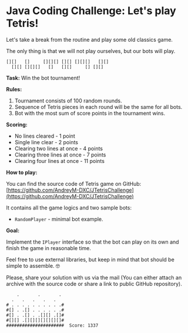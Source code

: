 # Java Coding Challenge: Let's play Tetris!

Let's take a break from the routine and play some old classics game.

The only thing is that we will not play ourselves, but our bots will play.
```
[][]   []     [][][] [][] [][][]   [][]
  [][] [][][]   []   [][]     [] [][]  
```

**Task:** Win the bot tournament!

**Rules:**
1. Tournament consists of 100 random rounds.
1. Sequence of Tetris pieces in each round will be the same for all bots.
1. Bot with the most sum of score points in the tournament wins.

**Scoring:**
* No lines cleared - 1 point
* Single line clear - 2 points
* Clearing two lines at once - 4 points
* Clearing three lines at once - 7 points
* Clearing four lines at once - 11 points

**How to play:**

You can find the source code of Tetris game on GitHub:
[https://github.com/AndreyM-DXC/JTetrisChallenge](https://github.com/AndreyM-DXC/JTetrisChallenge)

It contains all the game logics and two sample bots:
* `RandomPlayer` - minimal bot example.

**Goal:**

Implement the `IPlayer` interface so that the bot can play on its own and finish the game in reasonable time.

Feel free to use external libraries, but keep in mind that bot should be simple to assemble. 🤓

Please, share your solution with us via the mail (You can either attach an archive with the source code or share a link to public GitHub repository).

```
    .       .       . 
  .   .   .   .   .  
# . . . . . . . . . .#
#[] . .[] . . . . . .#
#[] . .[] . .[][] .[]#
#[][] .[][][][][][][]#
######################  Score: 1337
```
